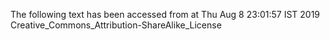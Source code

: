 The following text has been accessed from at Thu Aug 8 23:01:57 IST 2019
Creative_Commons_Attribution-ShareAlike_License
